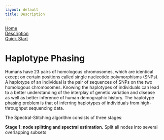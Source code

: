 ```yaml
---
layout: default
title: Description
---
```


[Home](https://chenyx04.github.io/Spectral-Stitching/)  
[Description](https://chenyx04.github.io/Spectral-Stitching/Description)  
[Quick Start](https://chenyx04.github.io/Spectral-Stitching/users_guide)

# Haplotype Phasing


Humans have 23 pairs of homologous chromosomes, which are identical except on certain positions called single nucleotide polymorphisms (SNPs). A haplotype of an individual is the pair of sequences of SNPs on the two homologous chromosomes. Knowing the haplotypes of individuals can lead to a better understanding of the interplay of genetic variation and disease as well as better inference of human demographic history. The haplotype phasing problem is that of inferring haplotypes of individuals from high-throughput sequencing data. 

The Spectral-Stitching algorithm consists of three stages:

**Stage 1: node splitting and spectral estimation.**  Split all nodes into several overlapping subsets 








